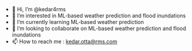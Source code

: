 - 👋 Hi, I’m @kedar4rms
- 👀 I’m interested in ML-based weather prediction and flood inundations
- 🌱 I’m currently learning ML-based weather prediction
- 💞️ I’m looking to collaborate on ML-based weather prediction and flood inundations
- 📫 How to reach me : kedar.otta@rms.com

<!---
kedar4rms/kedar4rms is a ✨ special ✨ repository because its `README.md` (this file) appears on your GitHub profile.
You can click the Preview link to take a look at your changes.
--->
